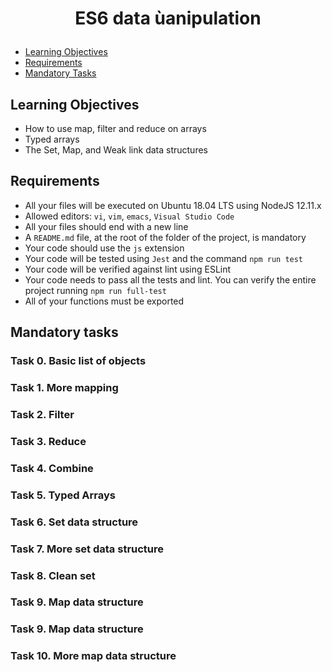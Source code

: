 # <p align="center">ES6 data ùanipulation</p>

- [Learning Objectives](#Learning_Objectives)
- [Requirements](#Requirements)
- [Mandatory Tasks](#Mandatory_Tasks)

## Learning Objectives
 
* How to use map, filter and reduce on arrays
* Typed arrays
* The Set, Map, and Weak link data structures

## Requirements

- All your files will be executed on Ubuntu 18.04 LTS using NodeJS 12.11.x
- Allowed editors: `vi`, `vim`, `emacs`, `Visual Studio Code`
- All your files should end with a new line
- A `README.md` file, at the root of the folder of the project, is mandatory
- Your code should use the `js` extension
- Your code will be tested using `Jest` and the command `npm run test`
- Your code will be verified against lint using ESLint
- Your code needs to pass all the tests and lint. You can verify the entire project running `npm run full-test`
- All of your functions must be exported

## Mandatory tasks

### Task 0. Basic list of objects

### Task 1. More mapping

### Task 2. Filter

### Task 3. Reduce

### Task 4. Combine

### Task 5. Typed Arrays

### Task 6. Set data structure

### Task 7. More set data structure

### Task 8. Clean set

### Task 9. Map data structure

### Task 9. Map data structure

### Task 10. More map data structure